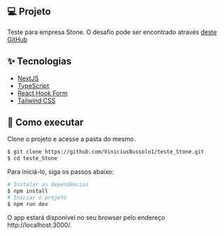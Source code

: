 ## 💻 Projeto

Teste para empresa Stone. O desafio pode ser encontrado através <a href="https://github.com/stone-payments/template-desafio-web">deste GitHub</a>

## ✨ Tecnologias

- [NextJS](https://nextjs.org/)
- [TypeScript](https://www.typescriptlang.org/)
- [React Hook Form](https://www.react-hook-form.com/)
- [Tailwind CSS](https://tailwindcss.com/)

## 🚀 Como executar

Clone o projeto e acesse a pasta do mesmo.

```bash
$ git clone https://github.com/ViniciusBussolo1/teste_Stone.git
$ cd teste_Stone
```

Para iniciá-lo, siga os passos abaixo:

```bash
# Instalar as dependências
$ npm install
# Iniciar o projeto
$ npm run dev
```

O app estará disponível no seu browser pelo endereço  http://localhost:3000/.